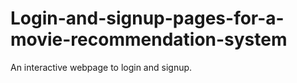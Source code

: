 # Login-and-signup-pages-for-a-movie-recommendation-system
An interactive webpage to login and signup.
